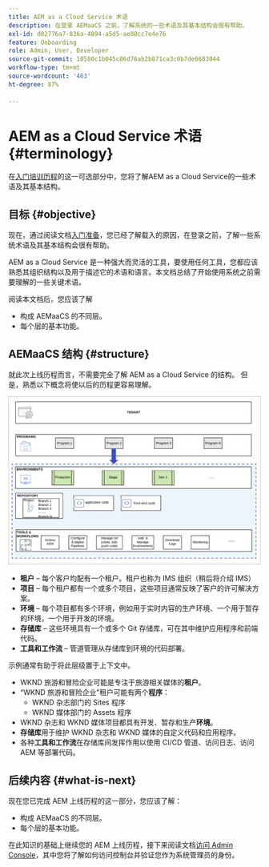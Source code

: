 ```yaml
---
title: AEM as a Cloud Service 术语
description: 在登录 AEMaaCS 之前，了解系统的一些术语及其基本结构会很有帮助。
exl-id: d02776a7-836a-4894-a5d5-ae88cc7e4e76
feature: Onboarding
role: Admin, User, Developer
source-git-commit: 10580c1b045c86d76ab2b871ca3c0b7de6683044
workflow-type: tm+mt
source-wordcount: '463'
ht-degree: 87%

---
```


# AEM as a Cloud Service 术语 {#terminology}

在[入门培训历程](overview.md)的这一可选部分中，您将了解AEM as a Cloud Service的一些术语及其基本结构。

## 目标 {#objective}

现在，通过阅读文档[入门准备](preparation.md)，您已经了解载入的原因，在登录之前，了解一些系统术语及其基本结构会很有帮助。

AEM as a Cloud Service 是一种强大而灵活的工具，要使用任何工具，您都应该熟悉其组织结构以及用于描述它的术语和语言。本文档总结了开始使用系统之前需要理解的一些关键术语。

阅读本文档后，您应该了解

* 构成 AEMaaCS 的不同层。
* 每个层的基本功能。

## AEMaaCS 结构 {#structure}

就此次上线历程而言，不需要完全了解 AEM as a Cloud Service 的结构。 但是，熟悉以下概念将使以后的历程更容易理解。

![Cloud Manager 结构](/help/journey-sites/quick-site/assets/cloud-manager-structure.png)

* **租户** – 每个客户均配有一个租户。租户也称为 IMS 组织（稍后将介绍 IMS）
* **项目** – 每个租户都有一个或多个项目，这些项目通常反映了客户的许可解决方案。
* **环境** – 每个项目都有多个环境，例如用于实时内容的生产环境、一个用于暂存的环境，一个用于开发的环境。
* **存储库** – 这些环境具有一个或多个 Git 存储库，可在其中维护应用程序和前端代码。
* **工具和工作流** – 管道管理从存储库到环境的代码部署。

示例通常有助于将此层级置于上下文中。

* WKND 旅游和冒险企业可能是专注于旅游相关媒体的&#x200B;**租户**。
* “WKND 旅游和冒险企业”租户可能有两个&#x200B;**程序**：
   * WKND 杂志部门的 Sites 程序
   * WKND 媒体部门的 Assets 程序
* WKND 杂志和 WKND 媒体项目都具有开发、暂存和生产&#x200B;**环境**。
* **存储库**&#x200B;用于维护 WKND 杂志和 WKND 媒体的自定义代码和应用程序。
* 各种&#x200B;**工具和工作流**&#x200B;在存储库间发挥作用以使用 CI/CD 管道、访问日志、访问 AEM 等部署代码。

## 后续内容 {#what-is-next}

现在您已完成 AEM 上线历程的这一部分，您应该了解：

* 构成 AEMaaCS 的不同层。
* 每个层的基本功能。

在此知识的基础上继续您的 AEM 上线历程，接下来阅读文档[访问 Admin Console](admin-console.md)，其中您将了解如何访问控制台并验证您作为系统管理员的身份。
